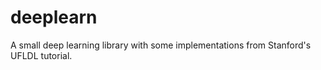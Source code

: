 # deeplearn
A small deep learning library with some implementations from Stanford's UFLDL tutorial.
